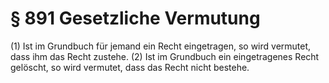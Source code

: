 # § 891 Gesetzliche Vermutung
(1) Ist im Grundbuch für jemand ein Recht eingetragen, so wird vermutet, dass ihm das Recht zustehe.
(2) Ist im Grundbuch ein eingetragenes Recht gelöscht, so wird vermutet, dass das Recht nicht bestehe.